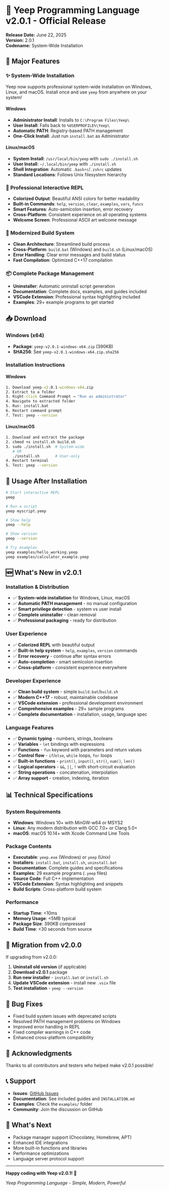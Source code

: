 # 🎉 Yeep Programming Language v2.0.1 - Official Release

**Release Date:** June 22, 2025  
**Version:** 2.0.1  
**Codename:** System-Wide Installation  

## 🚀 Major Features

### ✨ **System-Wide Installation**
Yeep now supports professional system-wide installation on Windows, Linux, and macOS. Install once and use `yeep` from anywhere on your system!

#### Windows
- **Administrator Install**: Installs to `C:\Program Files\Yeep\`
- **User Install**: Falls back to `%USERPROFILE%\Yeep\`
- **Automatic PATH**: Registry-based PATH management
- **One-Click Install**: Just run `install.bat` as Administrator

#### Linux/macOS
- **System Install**: `/usr/local/bin/yeep` with `sudo ./install.sh`
- **User Install**: `~/.local/bin/yeep` with `./install.sh`
- **Shell Integration**: Automatic `.bashrc`/`.zshrc` updates
- **Standard Locations**: Follows Unix filesystem hierarchy

### 🎨 **Professional Interactive REPL**
- **Colorized Output**: Beautiful ANSI colors for better readability
- **Built-in Commands**: `help`, `version`, `clear`, `examples`, `vars`, `funcs`
- **Smart Features**: Auto-semicolon insertion, error recovery
- **Cross-Platform**: Consistent experience on all operating systems
- **Welcome Screen**: Professional ASCII art welcome message

### 🔧 **Modernized Build System**
- **Clean Architecture**: Streamlined build process
- **Cross-Platform**: `build.bat` (Windows) and `build.sh` (Linux/macOS)
- **Error Handling**: Clear error messages and build status
- **Fast Compilation**: Optimized C++17 compilation

### 📦 **Complete Package Management**
- **Uninstaller**: Automatic uninstall script generation
- **Documentation**: Complete docs, examples, and guides included
- **VSCode Extension**: Professional syntax highlighting included
- **Examples**: 29+ example programs to get started

## 📥 **Download**

### Windows (x64)
- **Package**: `yeep-v2.0.1-windows-x64.zip` (390KB)
- **SHA256**: See `yeep-v2.0.1-windows-x64.zip.sha256`

### Installation Instructions

#### Windows
```cmd
1. Download yeep-v2.0.1-windows-x64.zip
2. Extract to a folder
3. Right-click Command Prompt → "Run as administrator"
4. Navigate to extracted folder
5. Run: install.bat
6. Restart command prompt
7. Test: yeep --version
```

#### Linux/macOS
```bash
1. Download and extract the package
2. chmod +x install.sh build.sh
3. sudo ./install.sh  # System-wide
   # OR
   ./install.sh       # User-only
4. Restart terminal
5. Test: yeep --version
```

## 🎯 **Usage After Installation**

```bash
# Start interactive REPL
yeep

# Run a script
yeep myscript.yeep

# Show help
yeep --help

# Show version
yeep --version

# Try examples
yeep examples/hello_working.yeep
yeep examples/calculator_example.yeep
```

## 🆕 **What's New in v2.0.1**

### Installation & Distribution
- ✅ **System-wide installation** for Windows, Linux, macOS
- ✅ **Automatic PATH management** - no manual configuration
- ✅ **Smart privilege detection** - system vs user install
- ✅ **Complete uninstaller** - clean removal
- ✅ **Professional packaging** - ready for distribution

### User Experience
- ✅ **Colorized REPL** with beautiful output
- ✅ **Built-in help system** - `help`, `examples`, `version` commands
- ✅ **Error recovery** - continue after syntax errors
- ✅ **Auto-completion** - smart semicolon insertion
- ✅ **Cross-platform** - consistent experience everywhere

### Developer Experience
- ✅ **Clean build system** - simple `build.bat`/`build.sh`
- ✅ **Modern C++17** - robust, maintainable codebase
- ✅ **VSCode extension** - professional development environment
- ✅ **Comprehensive examples** - 29+ sample programs
- ✅ **Complete documentation** - installation, usage, language spec

### Language Features
- ✅ **Dynamic typing** - numbers, strings, booleans
- ✅ **Variables** - `let` bindings with expressions
- ✅ **Functions** - `fun` keyword with parameters and return values
- ✅ **Control flow** - `if`/`else`, `while` loops, `for` loops
- ✅ **Built-in functions** - `print()`, `input()`, `str()`, `num()`, `len()`
- ✅ **Logical operators** - `&&`, `||`, `!` with short-circuit evaluation
- ✅ **String operations** - concatenation, interpolation
- ✅ **Array support** - creation, indexing, iteration

## 📊 **Technical Specifications**

### System Requirements
- **Windows**: Windows 10+ with MinGW-w64 or MSYS2
- **Linux**: Any modern distribution with GCC 7.0+ or Clang 5.0+
- **macOS**: macOS 10.14+ with Xcode Command Line Tools

### Package Contents
- **Executable**: `yeep.exe` (Windows) or `yeep` (Unix)
- **Installers**: `install.bat`, `install.sh`, `uninstall.bat`
- **Documentation**: Complete guides and specifications
- **Examples**: 29 example programs (`.yeep` files)
- **Source Code**: Full C++ implementation
- **VSCode Extension**: Syntax highlighting and snippets
- **Build Scripts**: Cross-platform build system

### Performance
- **Startup Time**: <10ms
- **Memory Usage**: <5MB typical
- **Package Size**: 390KB compressed
- **Build Time**: <30 seconds from source

## 🔄 **Migration from v2.0.0**

If upgrading from v2.0.0:

1. **Uninstall old version** (if applicable)
2. **Download v2.0.1** package
3. **Run new installer** - `install.bat` or `install.sh`
4. **Update VSCode extension** - install new `.vsix` file
5. **Test installation** - `yeep --version`

## 🐛 **Bug Fixes**

- Fixed build system issues with deprecated scripts
- Resolved PATH management problems on Windows
- Improved error handling in REPL
- Fixed compiler warnings in C++ code
- Enhanced cross-platform compatibility

## 🙏 **Acknowledgments**

Thanks to all contributors and testers who helped make v2.0.1 possible!

## 📞 **Support**

- **Issues**: [GitHub Issues](https://github.com/Syipmong/yeep-prolag/issues)
- **Documentation**: See included guides and `INSTALLATION.md`
- **Examples**: Check the `examples/` folder
- **Community**: Join the discussion on GitHub

## 🔮 **What's Next**

- Package manager support (Chocolatey, Homebrew, APT)
- Enhanced IDE integrations
- More built-in functions and libraries
- Performance optimizations
- Language server protocol support

---

**Happy coding with Yeep v2.0.1!** 🎉

*Yeep Programming Language - Simple, Modern, Powerful*
